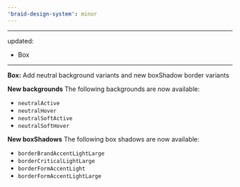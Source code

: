 ```yaml
---
'braid-design-system': minor
---
```


---
updated:
  - Box
---

**Box:** Add neutral background variants and new boxShadow border variants

**New backgrounds**
The following backgrounds are now available:
- `neutralActive`
- `neutralHover`
- `neutralSoftActive`
- `neutralSoftHover`

**New boxShadows**
The following box shadows are now available:
- `borderBrandAccentLightLarge`
- `borderCriticalLightLarge`
- `borderFormAccentLight`
- `borderFormAccentLightLarge`
